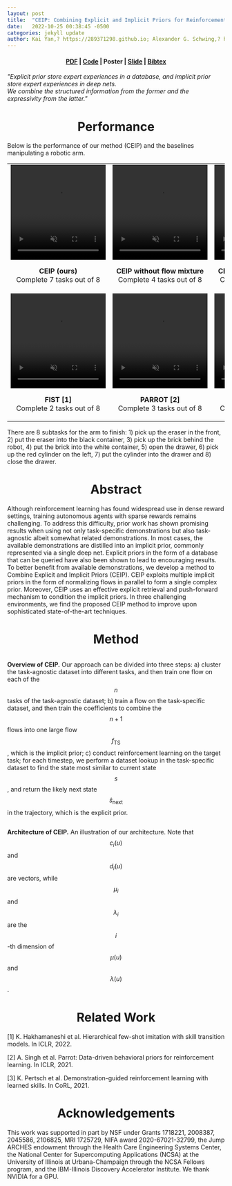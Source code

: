 ```yaml
---
layout: post
title:  "CEIP: Combining Explicit and Implicit Priors for Reinforcement Learning with Demonstrations"
date:   2022-10-25 00:38:45 -0500
categories: jekyll update
author: Kai Yan,? https://289371298.github.io; Alexander G. Schwing,? https://alexander-schwing.de; Yu-Xiong Wang? https://yxw.web.illinois.edu
---
```


<script
  src="https://cdn.mathjax.org/mathjax/latest/MathJax.js?config=TeX-AMS-MML_HTMLorMML"
  type="text/javascript">
</script>

<h4 align="center"> <a href="https://arxiv.org/abs/2210.09496">PDF</a> | <a href="https://github.com/289371298/CEIP">Code</a> | Poster | <a href="/assets/CEIP-finale.pptx">Slide</a> | <a href="/bibtex/CEIP.txt">Bibtex</a></h4>

<div class="quote"><p><i>"Explicit prior store expert experiences in a database, and implicit prior store expert experiences in deep nets.<br> We combine the structured information from the former and the expressivity from the latter."</i></p></div>

<h1 align="center">Performance</h1>


Below is the performance of our method (CEIP) and the baselines manipulating a robotic arm. 

<table>
<tr class="noborders">
<center>
<td>
<video width="220" height="220" autoplay loop muted>
<source src="/assets/videos/CEIP.mp4" type="video/mp4">
</video>
<p align="center"><b>CEIP (ours)</b><br> Complete 7 tasks out of 8</p>
</td>
</center>
<td>
<center>
<video width="220" height="220" autoplay loop muted>
<source src="/assets/videos/CEIP-singleflow.mp4" type="video/mp4">
</video>
</center>
<p align="center"><b>CEIP without flow mixture</b> Complete 4 tasks out of 8</p>
</td>
<td>
<video width="220" height="220" autoplay loop muted>
<source src="/assets/videos/CEIP-noexp.mp4" type="video/mp4">
</video>
<p align="center"><b>CEIP without explicit prior</b> Complete 2 tasks out of 8</p>
</td>
</tr>
<tr class="noborders">
<td>
<video width="220" height="220" autoplay loop muted>
<source src="/assets/videos/FIST.mp4" type="video/mp4">
</video>
<p align="center"><b>FIST [1]</b><br> Complete 2 tasks out of 8</p>
</td>
<td>
<video width="220" height="220" autoplay loop muted>
<source src="/assets/videos/PARROT.mp4" type="video/mp4">
</video>
<p align="center"><b>PARROT [2]</b><br> Complete 3 tasks out of 8</p>
</td>
<td>
<video width="220" height="220" autoplay loop muted>
<source src="/assets/videos/SKILD2.mp4" type="video/mp4" codec="AVC (H.264)">
</video>
<p align="center"><b>SKiLD [3]</b><br> Complete 2 tasks out of 8</p>
</td>
</tr>
</table>

There are 8 subtasks for the arm to finish: 1) pick up the eraser in the front, 2) put the eraser into the black container, 3) pick up the brick behind the robot,
4) put the brick into the white container, 5) open the drawer, 6) pick up the red cylinder on the left, 7) put the cylinder into the drawer and 8) close the drawer.

<h1 align="center">Abstract</h1>

Although reinforcement learning has found widespread use in dense reward settings, training autonomous agents with sparse rewards remains challenging. To address this difficulty, prior work has shown promising results when using not only task-specific demonstrations but also task-agnostic albeit somewhat related demonstrations. In most cases, the available demonstrations are distilled into an implicit prior, commonly represented via a single deep net. Explicit priors in the form of a database that can be queried have also been shown to lead to encouraging results. To better benefit from available demonstrations, we develop a method to Combine Explicit and Implicit Priors (CEIP). CEIP exploits multiple implicit priors in the form of normalizing flows in parallel to form a single complex prior. Moreover, CEIP uses an effective explicit retrieval and push-forward mechanism to condition the implicit priors. In three challenging environments, we find the proposed CEIP method to improve upon sophisticated state-of-the-art techniques.

<h1 align="center">Method</h1>

<embed src="/assets/CEIP-pic/overview-new-1.png" width="750">

<b>Overview of CEIP.</b> Our approach can be divided into three steps: a) cluster the task-agnostic dataset into different tasks, and then train one flow on each of the $$n$$ tasks of the task-agnostic dataset; b) train a flow on the task-specific dataset, and then train the coefficients to combine the $$n+1$$ flows into one large flow $$f_\text{TS}$$, which is the implicit prior; c) conduct reinforcement learning on the target task; for each timestep, we perform a dataset lookup in the task-specific dataset to find the state most similar to current state $$s$$, and return the likely next state $$\hat{s}_{\text{next}}$$ in the trajectory, which is the explicit prior.

<embed src="/assets/CEIP-pic/arch_new.png" width="750">

<b>Architecture of CEIP.</b> An illustration of our architecture. Note that $$c_i(u)$$ and $$d_i(u)$$ are vectors, while $$\mu_i$$ and $$\lambda_i$$ are the $$i$$-th dimension of $$\mu(u)$$ and $$\lambda(u)$$.

<h1 align="center">Related Work</h1>

[1] K. Hakhamaneshi et al. Hierarchical few-shot imitation with skill transition models. In ICLR, 2022. 

[2] A. Singh et al. Parrot: Data-driven behavioral priors for reinforcement learning. In ICLR, 2021.

[3] K. Pertsch et al. Demonstration-guided reinforcement learning with learned skills. In CoRL, 2021. 


<h1 align="center">Acknowledgements</h1>

This work was supported in part by NSF under Grants 1718221, 2008387, 2045586, 2106825, MRI 1725729, NIFA award 2020-67021-32799, the Jump ARCHES endowment through the Health Care Engineering Systems Center, the National Center for Supercomputing Applications (NCSA) at the University of Illinois at Urbana-Champaign through the NCSA Fellows program, and the IBM-Illinois Discovery Accelerator Institute. We thank NVIDIA for a GPU.
